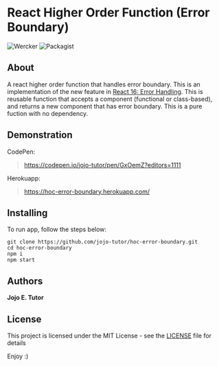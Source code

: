 # React Higher Order Function (Error Boundary)
![Wercker](https://img.shields.io/wercker/ci/wercker/docs.svg)
![Packagist](https://img.shields.io/packagist/l/doctrine/orm.svg)

## About
A react higher order function that handles error boundary. This is an implementation of the new feature in [React 16: Error Handling](https://reactjs.org/blog/2017/07/26/error-handling-in-react-16.html). This is reusable function that accepts a component (functional or class-based), and returns a new component that has error boundary. This is a pure fuction with no dependency.

## Demonstration
CodePen:
 > https://codepen.io/jojo-tutor/pen/GxOemZ?editors=1111

Herokuapp:
 > https://hoc-error-boundary.herokuapp.com/

## Installing
To run app, follow the steps below:

```
git clone https://github.com/jojo-tutor/hoc-error-boundary.git
cd hoc-error-boundary
npm i
npm start
```

## Authors
**Jojo E. Tutor**

## License
This project is licensed under the MIT License - see the [LICENSE](LICENSE) file for details

Enjoy :)
